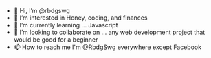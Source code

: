 - 👋 Hi, I’m @rbdgswg
- 👀 I’m interested in Honey, coding, and finances
- 🌱 I’m currently learning ... Javascript
- 💞️ I’m looking to collaborate on ... any web development project that would be good for a beginner
- 📫 How to reach me I'm @RbdgSwg everywhere except Facebook

<!---
rbdgswg/rbdgswg is a ✨ special ✨ repository because its `README.md` (this file) appears on your GitHub profile.
You can click the Preview link to take a look at your changes.
--->
